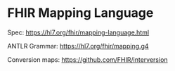 # FHIR Mapping Language

Spec: https://hl7.org/fhir/mapping-language.html

ANTLR Grammar: https://hl7.org/fhir/mapping.g4

Conversion maps: https://github.com/FHIR/interversion